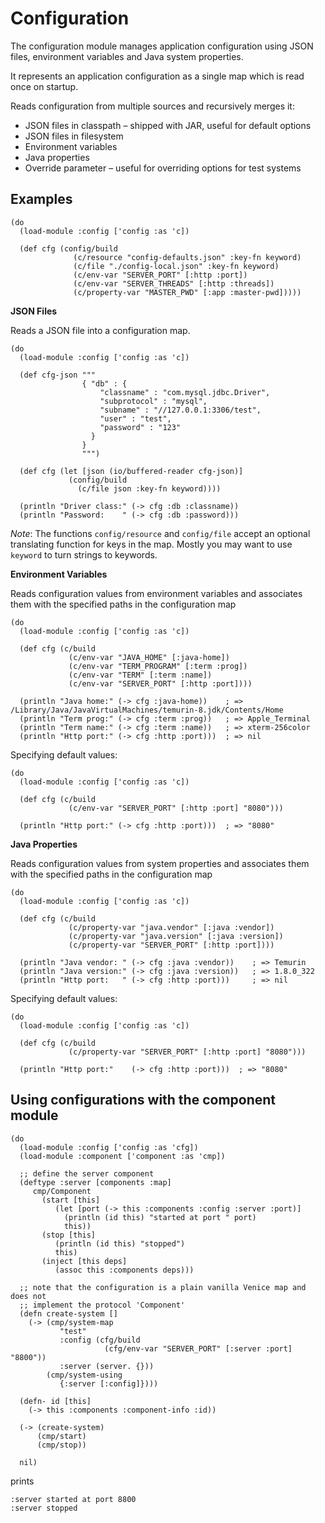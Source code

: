 # Configuration

The configuration module manages application configuration using JSON files, 
environment variables and Java system properties. 

It represents an application configuration as a single map which is read once 
on startup.

Reads configuration from multiple sources and recursively merges it:

* JSON files in classpath – shipped with JAR, useful for default options
* JSON files in filesystem
* Environment variables
* Java properties
* Override parameter – useful for overriding options for test systems



## Examples

```
(do
  (load-module :config ['config :as 'c])
  
  (def cfg (config/build 
              (c/resource "config-defaults.json" :key-fn keyword)
              (c/file "./config-local.json" :key-fn keyword)
              (c/env-var "SERVER_PORT" [:http :port])
              (c/env-var "SERVER_THREADS" [:http :threads])
              (c/property-var "MASTER_PWD" [:app :master-pwd]))))
```

**JSON Files**

Reads a JSON file into a configuration map.

```
(do
  (load-module :config ['config :as 'c])

  (def cfg-json """
                { "db" : {
                    "classname" : "com.mysql.jdbc.Driver",
                    "subprotocol" : "mysql",
                    "subname" : "//127.0.0.1:3306/test",
                    "user" : "test",
                    "password" : "123"
                  }
                }
                """)
    
  (def cfg (let [json (io/buffered-reader cfg-json)]
             (config/build
               (c/file json :key-fn keyword)))) 
            
  (println "Driver class:" (-> cfg :db :classname))   
  (println "Password:    " (-> cfg :db :password)))
```

*Note*: The functions `config/resource` and `config/file` accept an optional translating 
function for keys in the map. Mostly you may want to use `keyword` to turn strings 
to keywords.


**Environment Variables**

Reads configuration values from environment variables and associates them with the 
specified paths in the configuration map

```
(do
  (load-module :config ['config :as 'c])
  
  (def cfg (c/build
             (c/env-var "JAVA_HOME" [:java-home])
             (c/env-var "TERM_PROGRAM" [:term :prog])
             (c/env-var "TERM" [:term :name])
             (c/env-var "SERVER_PORT" [:http :port])))
             
  (println "Java home:" (-> cfg :java-home))    ; => /Library/Java/JavaVirtualMachines/temurin-8.jdk/Contents/Home
  (println "Term prog:" (-> cfg :term :prog))   ; => Apple_Terminal
  (println "Term name:" (-> cfg :term :name))   ; => xterm-256color
  (println "Http port:" (-> cfg :http :port)))  ; => nil
```

Specifying default values:

```
(do
  (load-module :config ['config :as 'c])
  
  (def cfg (c/build
             (c/env-var "SERVER_PORT" [:http :port] "8080")))
  
  (println "Http port:" (-> cfg :http :port)))  ; => "8080"
```

**Java Properties**

Reads configuration values from system properties and associates them with the 
specified paths in the configuration map

```
(do
  (load-module :config ['config :as 'c])
  
  (def cfg (c/build
             (c/property-var "java.vendor" [:java :vendor])
             (c/property-var "java.version" [:java :version])
             (c/property-var "SERVER_PORT" [:http :port])))
             
  (println "Java vendor: " (-> cfg :java :vendor))    ; => Temurin
  (println "Java version:" (-> cfg :java :version))   ; => 1.8.0_322
  (println "Http port:   " (-> cfg :http :port)))     ; => nil
```

Specifying default values:

```
(do
  (load-module :config ['config :as 'c])
  
  (def cfg (c/build
             (c/property-var "SERVER_PORT" [:http :port] "8080")))
  
  (println "Http port:"    (-> cfg :http :port)))  ; => "8080"
```

## Using configurations with the component module

```
(do
  (load-module :config ['config :as 'cfg])
  (load-module :component ['component :as 'cmp])

  ;; define the server component
  (deftype :server [components :map]
     cmp/Component
       (start [this]
          (let [port (-> this :components :config :server :port)]
            (println (id this) "started at port " port)
            this))
       (stop [this]
          (println (id this) "stopped")
          this)
       (inject [this deps]
          (assoc this :components deps)))

  ;; note that the configuration is a plain vanilla Venice map and does not
  ;; implement the protocol 'Component'
  (defn create-system []
    (-> (cmp/system-map
           "test"
           :config (cfg/build
                     (cfg/env-var "SERVER_PORT" [:server :port] "8800"))
           :server (server. {}))
        (cmp/system-using
           {:server [:config]})))

  (defn- id [this]
    (-> this :components :component-info :id))

  (-> (create-system)
      (cmp/start)
      (cmp/stop))
      
  nil)
```

prints

```
:server started at port 8800
:server stopped
```
